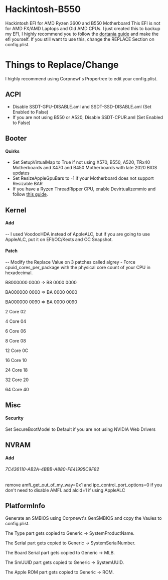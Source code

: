 # Hackintosh-B550
Hackintosh EFI for AMD Ryzen 3600 and B550 Motherboard
This EFI is not for AMD FX/AMD Laptops and Old AMD CPUs.
I just created this to backup my EFI, I highly recommend you to follow the [dortania guide](https://dortania.github.io/OpenCore-Install-Guide/) and make the efi yourself. 
If you still want to use this, change the REPLACE Section on config.plist.

# Things to Replace/Change

I highly recommend using Corpnewt's Propertree to edit your config.plist.

## ACPI 

- Disable SSDT-GPU-DISABLE.aml and SSDT-SSD-DISABLE.aml (Set Enabled to False)
- If you are not using B550 or A520, Disable SSDT-CPUR.aml (Set Enabled to False)

## Booter

#### Quirks

 - Set SetupVirtualMap to True if not using X570, B550, A520, TRx40 Motherboards and X470 and B450 Motherboards with late 2020 BIOS updates
 - Set ResizeAppleGpuBars to -1 if your Motherboard does not support Resizable BAR 
 - If you have a Ryzen ThreadRipper CPU, enable Devirtualizemmio and follow [this guide](https://dortania.github.io/OpenCore-Install-Guide/extras/kaslr-fix.html).
 
## Kernel

#### Add

-- I used VoodooHDA instead of AppleALC, but if you are going to use AppleALC, put it on EFI/OC/Kexts and OC Snapshot.

#### Patch

-- Modify the Replace Value on 3 patches called algrey - Force cpuid_cores_per_package with the physical core count of your CPU in hexadecimal.

B8000000 0000 => B8 <core count> 0000 0000

BA000000 0000 => BA <core count> 0000 0000

BA000000 0090 => BA <core count> 0000 0090

2 Core	02

4 Core	04

6 Core	06

8 Core	08

12 Core	0C

16 Core	10

24 Core	18

32 Core	20

64 Core	40

## Misc

#### Security 
 
Set SecureBootModel to Default if you are not using NVIDIA Web Drivers

## NVRAM

#### Add

###### 7C436110-AB2A-4BBB-A880-FE41995C9F82

remove amfi_get_out_of_my_way=0x1 and ipc_control_port_options=0 if you don't need to disable AMFI.
add alcid=1 if using AppleALC

## PlatformInfo

Generate an SMBIOS using Corpnewt's GenSMBIOS and copy the Vaules to config.plist. 

The Type part gets copied to Generic -> SystemProductName.

The Serial part gets copied to Generic -> SystemSerialNumber.

The Board Serial part gets copied to Generic -> MLB.

The SmUUID part gets copied to Generic -> SystemUUID.

The Apple ROM part gets copied to Generic -> ROM.

